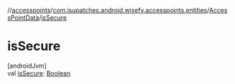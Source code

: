 //[accesspoints](../../../index.md)/[com.isupatches.android.wisefy.accesspoints.entities](../index.md)/[AccessPointData](index.md)/[isSecure](is-secure.md)

# isSecure

[androidJvm]\
val [isSecure](is-secure.md): [Boolean](https://kotlinlang.org/api/latest/jvm/stdlib/kotlin/-boolean/index.html)
